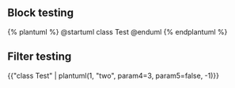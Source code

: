 ## Block testing

{% plantuml %}
@startuml
class Test
@enduml
{% endplantuml %}


## Filter testing

{{"class Test" | plantuml(1, "two", param4=3, param5=false, -1)}}
